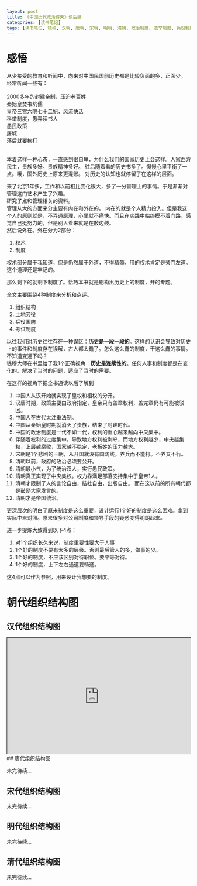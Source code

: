 ```yaml
---
layout: post
title: 《中国历代政治得失》读后感
categories: [读书笔记]
tags: [读书笔记, 钱穆, 汉朝, 唐朝, 宋朝, 明朝, 清朝, 政治制度, 选举制度, 兵役制度, 经济制度]
---
```



# 感悟

从少接受的教育和听闻中，向来对中国民国前历史都是比较负面的多，正面少。	
经常听闻一些有：	
<br>
2000多年的封建帝制，压迫老百姓		
秦始皇焚书坑儒		
皇帝三宫六院七十二妃，风流快活		
科举制度，愚弄读书人			
愚民政策	
屠城		
落后就要挨打		

<br>
本着这样一种心态，一直感到很自卑，为什么我们的国家历史上会这样。人家西方民主，贵族多好。贵族精神多好。		
往后随着看的历史书多了。慢慢心里平衡了一点。哦，国外历史上原来更混账。	
对历史的认知也就停留了在这样的层面。		

来了北京1年多，工作和以前相比变化很大，多了一分管理上的事情。于是渐渐对管理这门艺术产生了兴趣。	
研究了点和管理相关的资料。		
管理从大的方面来分主要有内在和外在的。
内在的就是个人精力投入。但是我这个人的原则就是，不弄通原理，心里就不痛快。而且在实践中始终摸不着门路，感觉自己挺努力的，但是别人看来就是在敲边鼓。	
然后说外在。外在分为2部分：	

1. 权术
2. 制度

权术部分属于我知道，但是仍然属于外道，不得精髓，用的权术肯定是旁门左道。这个道理还是牢记的。	

那么剩下的就剩下制度了。恰巧本书就是剔构出历史上的制度，开的专题。	

全文主要围绕4种制度来分析和点评。	

1. 组织结构
2. 土地劳役
3. 兵役国防
4. 考试制度

以往我们对历史往往存在一种误区：**历史是一段一段的**。这样的认识会导致对历史上的事件和制度存在误解，古人都太蠢了。怎么这么蠢的制度，干这么蠢的事情。不知道变通下吗？		
钱穆大师在书里给了我1个正确视角：**历史是连续性的**。任何人事和制度都是在变化的。解决了当时的问题，适应了当时的需要。		

在这样的视角下把全书通读以后了解到	

1. 中国人从汉开始就实现了皇权和相权的分开。
2. 汉唐时期，政策主要由政府指定，皇帝只有盖章权利，盖完章仍有可能被驳回。	
3. 中国人在古代太注重法制。
4. 中国从秦始皇时期就消灭了贵族，结束了封建时代。
5. 中国的政治制度是一代不如一代，权利的重心越来越向中央集中。
6. 伴随着权利的过度集中，导致地方权利被剥夺，而地方权利越少，中央越集权，上层越腐败，国家越不稳定，老板姓的压力越大。
7. 宋朝是1个悲剧的王朝，从开国就没有国防线。养兵而不能打。不养又不行。	
8. 清朝以前，政府的政治必须要公开。
9. 清朝最小气，为了统治汉人，实行愚民政策。	
10. 清朝真正实现了中央集权。权力靠满足部落支持集中于皇帝1人。	
11. 清朝才限制了人的言论自由，结社自由，出版自由。	而在这以前的所有朝代都是鼓励大家发言的。		
12.	清朝才是帝国统治。		

更深层次的明白了原来制度是这么重要，设计运行1个好的制度是这么困难。拿到实际中来对照。原来很多对公司制度和领导手段的疑惑变得明朗起来。		

进一步提炼大致得到以下4点：

1. 对1个组织长久来说，制度重要性要大于人事	
2. 1个好的制度不要有太多的层级。否则最后管人的多，做事的少。	
3. 1个好的制度，不应该区别对待职位。要平等对待。	
4. 1个好的制度，上下左右通道要畅通。		

这4点可以作为参照，用来设计我想要的制度。	

# 朝代组织结构图

## 汉代组织结构图		
<div style="width:100%;height:320px;overflow:auto;-webkit-overflow-scrolling:touch">
<iframe id="embed_dom" name="embed_dom" frameborder="0" style="overflow:scroll;border:1px solid #000;display:block;width:100%; height:320px;" src="https://www.processon.com/embed/55508ed4e4b09739f464e27e" ></iframe>
</div>
## 唐代组织结构图		

未完待续...	

## 宋代组织结构图		

未完待续...		

## 明代组织结构图		

未完待续...		

## 清代组织结构图		

未完待续...	

